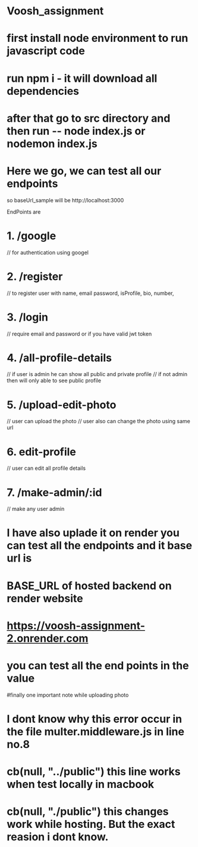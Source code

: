 # Voosh_assignment
# first install node environment to run javascript code
# run npm i      - it will download all dependencies
# after that go to src directory and then run -- node index.js  or nodemon index.js
# Here we go, we can test all our endpoints




so baseUrl_sample will be  http://localhost:3000

EndPoints are

# 1. /google
// for authentication using googel

# 2. /register
//  to register user with name, email password, isProfile, bio, number,

# 3.  /login
// require email and password  or if you have valid jwt token

# 4.  /all-profile-details
// if user is admin he can show all public and private profile
// if not admin then will only able to see public profile

# 5.  /upload-edit-photo
// user can upload the photo
// user also can change the photo using same url

# 6.  edit-profile
// user can edit all profile details 

# 7. /make-admin/:id
// make any user admin


# I have also uplade it on render you can test all the endpoints and it base url is 
# BASE_URL of hosted backend on render website
# https://voosh-assignment-2.onrender.com
# you can test all the end points in the value


#finally one important note while uploading photo
# I dont know why this error occur in the file  multer.middleware.js  in line no.8
# cb(null, "../public") this line works when test locally in macbook
# cb(null, "./public") this changes work while hosting. But the exact reasion i dont know.


